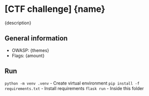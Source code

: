 # [CTF challenge] {name}
{description}

## General information
- OWASP: {themes}
- Flags: {amount}


## Run
`python -m venv .venv` - Create virtual environment
`pip install -f requirements.txt` - Install requirements
`flask run` - Inside this folder